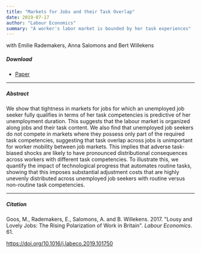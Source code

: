 ```yaml
---
title: "Markets for Jobs and their Task Overlap" 
date: 2019-07-17
author: "Labour Economics"
summary: "A worker's labor market is bounded by her task experiences"
---
```


with Emilie Rademakers, Anna Salomons and Bert Willekens

##### Download

+ [Paper](/12.pdf)
---

##### Abstract

We show that tightness in markets for jobs for which an unemployed job seeker fully qualifies in terms of her task competencies is predictive of her unemployment duration. This suggests that the labour market is organized along jobs and their task content. We also find that unemployed job seekers do not compete in markets where they possess only part of the required task competencies, suggesting that task overlap across jobs is unimportant for worker mobility between job markets. This implies that adverse task-biased shocks are likely to have pronounced distributional consequences across workers with different task competencies. To illustrate this, we quantify the impact of technological progress that automates routine tasks, showing that this imposes substantial adjustment costs that are highly unevenly distributed across unemployed job seekers with routine versus non-routine task competencies.

---

##### Citation

Goos, M., Rademakers, E., Salomons, A. and B. Willekens. 2017. "Lousy and Lovely Jobs: The Rising Polarization of Work in Britain". *Labour Economics*. 61. 

https://doi.org/10.1016/j.labeco.2019.101750


